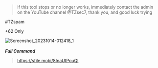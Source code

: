 >If this tool stops or no longer works, immediately contact the admin on the YouTube channel @TZsec7, thank you, and good luck trying 

#TZspam

+62 Only

![Screenshot_20231014-012418_1](https://github.com/TZSEC7/TZspam/assets/142743672/816a2d17-153e-4aec-a9ea-3ecaea02b272)
<br><br>
***Full Command***
> https://sfile.mobi/8InaUtPouQl
